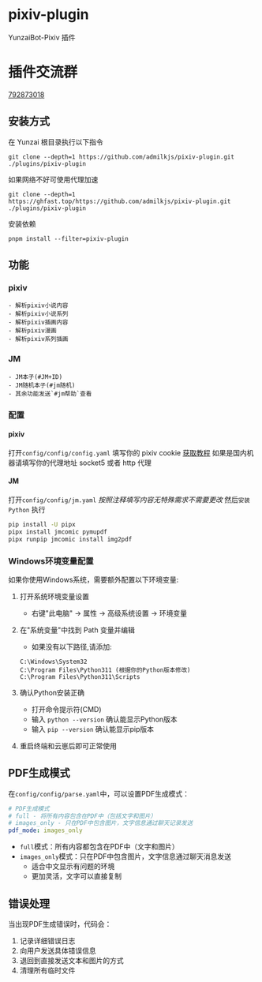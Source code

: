 # pixiv-plugin

YunzaiBot-Pixiv 插件

# 插件交流群

[792873018](http://qm.qq.com/cgi-bin/qm/qr?_wv=1027&k=ekuBxRh4wSSP315nn3gcBjWUI0bP3qQ4&authKey=c6orpTMGTM2JmAzGJvRslzhFH803%2Bcbp0%2B28Bpwr5E7oDtFZVO9isRjbugzbh%2FgR&noverify=0&group_code=792873018)

## 安装方式

在 Yunzai 根目录执行以下指令

```
git clone --depth=1 https://github.com/admilkjs/pixiv-plugin.git ./plugins/pixiv-plugin
```

如果网络不好可使用代理加速

```
git clone --depth=1 https://ghfast.top/https://github.com/admilkjs/pixiv-plugin.git ./plugins/pixiv-plugin
```

安装依赖

```
pnpm install --filter=pixiv-plugin
```

## 功能

### pixiv

    - 解析pixiv小说内容
    - 解析pixiv小说系列
    - 解析pixiv插画内容
    - 解析pixiv漫画
    - 解析pixiv系列插画

### JM
    - JM本子(#JM+ID)
    - JM随机本子(#jm随机)
    - 其余功能发送`#jm帮助`查看

### 配置

#### pixiv

打开`config/config/config.yaml`
填写你的 pixiv cookie [获取教程](https://github-wiki-see.page/m/ZayrexDev/ACGPicDownload/wiki/%E8%8E%B7%E5%8F%96Cookie)
如果是国内机器请填写你的代理地址
socket5 或者 http 代理

#### JM

打开`config/config/jm.yaml`
_按照注释填写内容无特殊需求不需要更改_
然后`安装Python`
执行

```bash
pip install -U pipx
pipx install jmcomic pymupdf
pipx runpip jmcomic install img2pdf
```

### Windows环境变量配置

如果你使用Windows系统，需要额外配置以下环境变量:

1. 打开系统环境变量设置
   - 右键"此电脑" -> 属性 -> 高级系统设置 -> 环境变量
   
2. 在"系统变量"中找到 Path 变量并编辑
   - 如果没有以下路径,请添加:
   ```
   C:\Windows\System32
   C:\Program Files\Python311 (根据你的Python版本修改)
   C:\Program Files\Python311\Scripts
   ```

3. 确认Python安装正确
   - 打开命令提示符(CMD)
   - 输入 `python --version` 确认能显示Python版本
   - 输入 `pip --version` 确认能显示pip版本

4. 重启终端和云崽后即可正常使用



## PDF生成模式

在`config/config/parse.yaml`中，可以设置PDF生成模式：

```yaml
# PDF生成模式
# full - 将所有内容包含在PDF中（包括文字和图片）
# images_only - 只在PDF中包含图片，文字信息通过聊天记录发送
pdf_mode: images_only
```

- `full`模式：所有内容都包含在PDF中（文字和图片）
- `images_only`模式：只在PDF中包含图片，文字信息通过聊天消息发送
  - 适合中文显示有问题的环境
  - 更加灵活，文字可以直接复制

## 错误处理

当出现PDF生成错误时，代码会：
1. 记录详细错误日志
2. 向用户发送具体错误信息
3. 退回到直接发送文本和图片的方式
4. 清理所有临时文件
